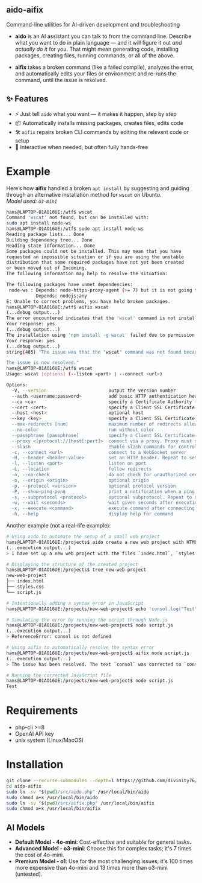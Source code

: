 ## aido-aifix
Command-line utilities for AI-driven development and troubleshooting

- **aido** is an AI assistant you can talk to from the command line. Describe what you want to do in plain language — and it will figure it out *and actually do it* for you. That might mean generating code, installing packages, creating files, running commands, or all of the above.
  
- **aifix** takes a broken command (like a failed compile), analyzes the error, and automatically edits your files or environment and re-runs the command, until the issue is resolved.

## ✨ Features

- ⚡ Just tell `aido` what you want — it makes it happen, step by step
- 📦 Automatically installs missing packages, creates files, edits code
- 🛠️ `aifix` repairs broken CLI commands by editing the relevant code or setup
- 💬 Interactive when needed, but often fully hands-free

# Example
Here’s how **aifix**  handled a broken `apt install` by suggesting and guiding through an alternative installation method for `wscat` on Ubuntu.  
_Model used: `o3-mini`_
```bash
hans@LAPTOP-O1AO16UE:/wtf$ wscat
Command 'wscat' not found, but can be installed with:
sudo apt install node-ws
hans@LAPTOP-O1AO16UE:/wtf$ sudo apt install node-ws
Reading package lists... Done
Building dependency tree... Done
Reading state information... Done
Some packages could not be installed. This may mean that you have
requested an impossible situation or if you are using the unstable
distribution that some required packages have not yet been created
or been moved out of Incoming.
The following information may help to resolve the situation:

The following packages have unmet dependencies:
 node-ws : Depends: node-https-proxy-agent (>= 7) but it is not going to be installed
           Depends: nodejs:any
E: Unable to correct problems, you have held broken packages.
hans@LAPTOP-O1AO16UE:/wtf$ aifix wscat
(...debug output...)
The error encountered indicates that the 'wscat' command is not installed. Would you like me to install 'wscat' globally via npm (npm install -g wscat) to resolve this issue?
Your response: yes
(...debug output...)
The installation using 'npm install -g wscat' failed due to permission issues (EACCES). Would you like me to try running the installation command with sudo (i.e., 'sudo npm install -g wscat') to attempt a global installation?
Your response: yes
(...debug output...)
string(485) "The issue was that the "wscat" command was not found because it was not installed. After asking for confirmation, I attempted to install it globally via npm. The initial installation attempt failed due to permission issues (EACCES error). Upon further clarification, I then executed "sudo npm install -g wscat", which successfully installed wscat. Finally, I confirmed that the command is now available by running "wscat --version", which returned "6.0.1". 

The issue is now resolved."
hans@LAPTOP-O1AO16UE:/wtf$ wscat
Usage: wscat [options] (--listen <port> | --connect <url>)

Options:
  -V, --version                       output the version number
  --auth <username:password>          add basic HTTP authentication header
  --ca <ca>                           specify a Certificate Authority (--connect only)
  --cert <cert>                       specify a Client SSL Certificate (--connect only)
  --host <host>                       optional host
  --key <key>                         specify a Client SSL Certificate's key (--connect only)
  --max-redirects [num]               maximum number of redirects allowed (default: 10)
  --no-color                          run without color
  --passphrase [passphrase]           specify a Client SSL Certificate Key's passphrase (--connect only). If you don't provide a value, it will be prompted for
  --proxy <[protocol://]host[:port]>  connect via a proxy. Proxy must support CONNECT method
  --slash                             enable slash commands for control frames (/ping [data], /pong [data], /close [code [, reason]]) (--connect only)
  -c, --connect <url>                 connect to a WebSocket server
  -H, --header <header:value>         set an HTTP header. Repeat to set multiple (--connect only) (default: [])
  -l, --listen <port>                 listen on port
  -L, --location                      follow redirects
  -n, --no-check                      do not check for unauthorized certificates (--connect only)
  -o, --origin <origin>               optional origin
  -p, --protocol <version>            optional protocol version
  -P, --show-ping-pong                print a notification when a ping or pong is received (--connect only)
  -s, --subprotocol <protocol>        optional subprotocol. Repeat to specify more than one (default: [])
  -w, --wait <seconds>                wait given seconds after executing command
  -x, --execute <command>             execute command after connecting (--connect only)
  -h, --help                          display help for command
```

Another example (not a real-life example):
```bash
# Using aido to automate the setup of a small web project
hans@LAPTOP-O1AO16UE:/projects$ aido create a new web project with HTML, CSS, and JavaScript
(...execution output...)
> I have set up a new web project with the files `index.html`, `styles.css`, and `script.js`.

# Displaying the structure of the created project
hans@LAPTOP-O1AO16UE:/projects$ tree new-web-project
new-web-project
├── index.html
├── styles.css
└── script.js

# Intentionally adding a syntax error in JavaScript
hans@LAPTOP-O1AO16UE:/projects/new-web-project$ echo 'consol.log("Test")' >> script.js

# Simulating the error by running the script through Node.js
hans@LAPTOP-O1AO16UE:/projects/new-web-project$ node script.js
(...execution output...)
> ReferenceError: consol is not defined

# Using aifix to automatically resolve the syntax error
hans@LAPTOP-O1AO16UE:/projects/new-web-project$ aifix node script.js
(...execution output...)
> The issue has been resolved. The text `consol` was corrected to `console`.

# Running the corrected JavaScript file
hans@LAPTOP-O1AO16UE:/projects/new-web-project$ node script.js
Test
```

# Requirements
- php-cli >=8
- OpenAI API key
- unix system (Linux/MacOS)
# Installation
```bash
git clone --recurse-submodules --depth=1 https://github.com/divinity76/aido-aifix.git
cd aido-aifix
sudo ln -sv "$(pwd)/src/aido.php" /usr/local/bin/aido
sudo chmod a+x /usr/local/bin/aido
sudo ln -sv "$(pwd)/src/aifix.php" /usr/local/bin/aifix
sudo chmod a+x /usr/local/bin/aifix
```
## AI Models

- **Default Model - 4o-mini**: Cost-effective and suitable for general tasks.
- **Advanced Model - o3-mini**: Choose this for complex tasks; it's 7 times the cost of 4o-mini.
- **Premium Model - o1**: Use for the most challenging issues; it's 100 times more expensive than 4o-mini and 13 times more than o3-mini (untested).

